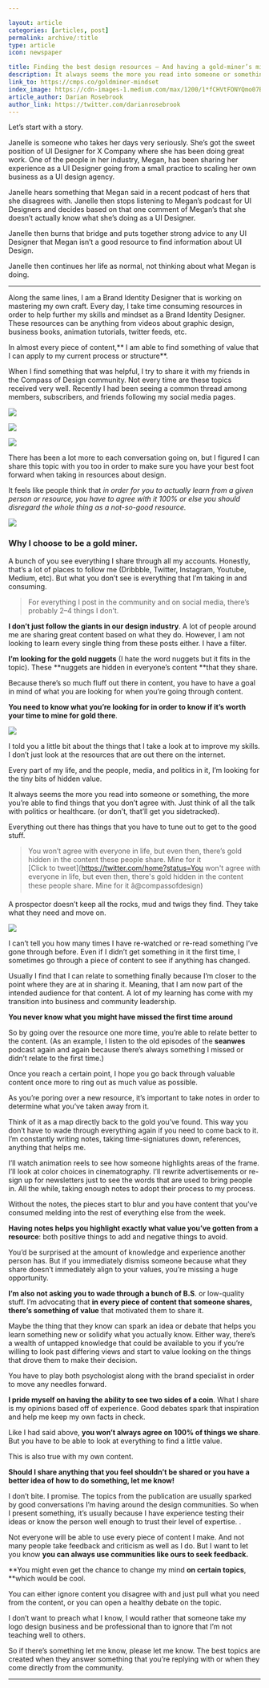 ```yaml
---

layout: article
categories: [articles, post]
permalink: archive/:title
type: article
icon: newspaper

title: Finding the best design resources — And having a gold-miner’s mindset
description: It always seems the more you read into someone or something, the more you’re able to find things that you don’t agree with. Just think of all the talk with politics or healthcare. (or don’t, that’ll get you sidetracked). Everything out there has things that you have to tune out to get to the good stuff.
link_to: https://cmps.co/goldminer-mindset
index_image: https://cdn-images-1.medium.com/max/1200/1*fCHVtFONYQmo07BKusPpcg.jpeg
article_author: Darian Rosebrook
author_link: https://twitter.com/darianrosebrook
---
```


Let’s start with a story.

Janelle is someone who takes her days very seriously. She’s got the sweet
position of UI Designer for X Company where she has been doing great work. One
of the people in her industry, Megan, has been sharing her experience as a UI
Designer going from a small practice to scaling her own business as a UI design
agency.

Janelle hears something that Megan said in a recent podcast of hers that she
disagrees with. Janelle then stops listening to Megan’s podcast for UI Designers
and decides based on that one comment of Megan’s that she doesn’t actually know
what she’s doing as a UI Designer.

Janelle then burns that bridge and puts together strong advice to any UI
Designer that Megan isn’t a good resource to find information about UI Design.

Janelle then continues her life as normal, not thinking about what Megan is
doing.

*****

Along the same lines, I am a Brand Identity Designer that is working on
mastering my own craft. Every day, I take time consuming resources in order to
help further my skills and mindset as a Brand Identity Designer. These resources
can be anything from videos about graphic design, business books, animation
tutorials, twitter feeds, etc.

In almost every piece of content,** I am able to find something of value that I
can apply to my current process or structure**.

When I find something that was helpful, I try to share it with my friends in the
Compass of Design community. Not every time are these topics received very well.
Recently I had been seeing a common thread among members, subscribers, and
friends following my social media pages.

![](https://cdn-images-1.medium.com/max/800/0*3NgoCgQYcEVtyPAy.png)

![](https://cdn-images-1.medium.com/max/800/0*AsAbkU8q4OkIeeeA.png)

![](https://cdn-images-1.medium.com/max/800/0*jbuA7Cv1frSKgiBV.png)

There has been a lot more to each conversation going on, but I figured I can
share this topic with you too in order to make sure you have your best foot
forward when taking in resources about design.

It feels like people think that *in order for you to actually learn from a given
person or resource, you have to agree with it 100% or else you should disregard
the whole thing as a not-so-good resource.*

![](https://cdn-images-1.medium.com/max/800/0*C2r8ITQ8cDy6D8Ly.jpg)

### Why I choose to be a gold miner.

A bunch of you see everything I share through all my accounts. Honestly, that’s
a lot of places to follow me (Dribbble, Twitter, Instagram, Youtube, Medium,
etc). But what you don’t see is everything that I’m taking in and consuming.

> For everything I post in the community and on social media, there’s probably 2–4
> things I don’t.

**I don’t just follow the giants in our design industry**. A lot of people
around me are sharing great content based on what they do. However, I am not
looking to learn every single thing from these posts either. I have a filter.

**I’m looking for the gold nuggets** (I hate the word nuggets but it fits in the
topic). These **nuggets are hidden in everyone’s content **that they share.

Because there’s so much fluff out there in content, you have to have a goal in
mind of what you are looking for when you’re going through content.

**You need to know what you’re looking for in order to know if it’s worth your
time to mine for gold there**.

![](https://cdn-images-1.medium.com/max/800/0*NS3XeuxVoDRYY_Zw.jpg)

I told you a little bit about the things that I take a look at to improve my
skills. I don’t just look at the resources that are out there on the internet.

Every part of my life, and the people, media, and politics in it, I’m looking
for the tiny bits of hidden value.

It always seems the more you read into someone or something, the more you’re
able to find things that you don’t agree with. Just think of all the talk with
politics or healthcare. (or don’t, that’ll get you sidetracked).

Everything out there has things that you have to tune out to get to the good
stuff.

> You won’t agree with everyone in life, but even then, there’s gold hidden in the
> content these people share. Mine for it <br>  [Click to
tweet](https://twitter.com/home?status=You won't agree with everyone in life,
but even then, there's gold hidden in the content these people share. Mine for
it â@compassofdesign)

A prospector doesn’t keep all the rocks, mud and twigs they find. They take what
they need and move on.

![](https://cdn-images-1.medium.com/max/800/0*-0Hx6peJZGN2L_x5.jpg)

I can’t tell you how many times I have re-watched or re-read something I’ve gone
through before. Even if I didn’t get something in it the first time, I sometimes
go through a piece of content to see if anything has changed.

Usually I find that I can relate to something finally because I’m closer to the
point where they are at in sharing it. Meaning, that I am now part of the
intended audience for that content. A lot of my learning has come with my
transition into business and community leadership.

**You never know what you might have missed the first time around**

So by going over the resource one more time, you’re able to relate better to the
content. (As an example, I listen to the old episodes of the **seanwes** podcast
again and again because there’s always something I missed or didn’t relate to
the first time.)

Once you reach a certain point, I hope you go back through valuable content once
more to ring out as much value as possible.

As you’re poring over a new resource, it’s important to take notes in order to
determine what you’ve taken away from it.

Think of it as a map directly back to the gold you’ve found. This way you don’t
have to wade through everything again if you need to come back to it. I’m
constantly writing notes, taking time-signiatures down, references, anything
that helps me.

I’ll watch animation reels to see how someone highlights areas of the frame.
I’ll look at color choices in cinematography. I’ll rewrite advertisements or
re-sign up for newsletters just to see the words that are used to bring people
in. All the while, taking enough notes to adopt their process to my process.

Without the notes, the pieces start to blur and you have content that you’ve
consumed melding into the rest of everything else from the week.

**Having notes helps you highlight exactly what value you’ve gotten from a
resource**: both positive things to add and negative things to avoid.

You’d be surprised at the amount of knowledge and experience another person has.
But if you immediately dismiss someone because what they share doesn’t
immediately align to your values, you’re missing a huge opportunity.

**I’m also not asking you to wade through a bunch of B.S**. or low-quality
stuff. I’m advocating that **in every piece of content that someone shares,
there’s something of value** that motivated them to share it.

Maybe the thing that they know can spark an idea or debate that helps you learn
something new or solidify what you actually know. Either way, there’s a wealth
of untapped knowledge that could be available to you if you’re willing to look
past differing views and start to value looking on the things that drove them to
make their decision.

You have to play both psychologist along with the brand specialist in order to
move any needles forward.

**I pride myself on having the ability to see two sides of a coin**. What I
share is my opinions based off of experience. Good debates spark that
inspiration and help me keep my own facts in check.

Like I had said above, **you won’t always agree on 100% of things we share**.
But you have to be able to look at everything to find a little value.

This is also true with my own content.

**Should I share anything that you feel shouldn’t be shared or you have a better
idea of how to do something, let me know!**

I don’t bite. I promise. The topics from the publication are usually sparked by
good conversations I’m having around the design communities. So when I present
something, it’s usually because I have experience testing their ideas or know
the person well enough to trust their level of expertise. .

Not everyone will be able to use every piece of content I make. And not many
people take feedback and criticism as well as I do. But I want to let you know
**you can always use communities like ours to seek feedback.**

**You might even get the chance to change my mind **on certain topics**, **which
would be cool.

You can either ignore content you disagree with and just pull what you need from
the content, or you can open a healthy debate on the topic.

I don’t want to preach what I know, I would rather that someone take my logo
design business and be professional than to ignore that I’m not teaching well to
others.

So if there’s something let me know, please let me know. The best topics are
created when they answer something that you’re replying with or when they come
directly from the community.

*****
